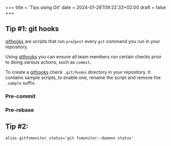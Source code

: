 +++
title = 'Tips using Git'
date = 2024-01-28T09:22:33+02:00
draft = false
+++

## Tip #1: git hooks

[githooks](https://git-scm.com/docs/githooks) are scripts that run `pre`/`post` every `git` command you run in your
repository.

Using [githooks](https://git-scm.com/docs/githooks) you can ensure all team members run certain checks prior to doing
various actions, such as `commit`.

To create a [githooks](https://git-scm.com/docs/githooks) check `.git/hooks` directory in your repository.
It contains sample scripts, to enable one, rename the script and remove the `.sample` suffix.

### Pre-commit

### Pre-rebase

## Tip #2:

`alias gitfsmonitor_status='git fsmonitor--daemon status'`
